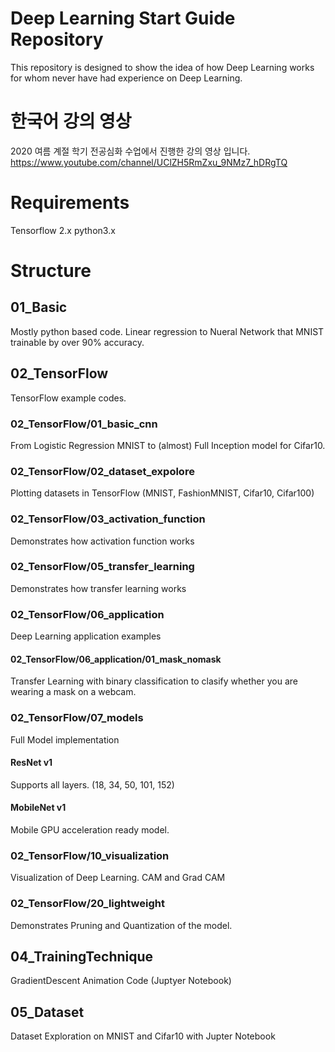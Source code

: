 # Deep Learning Start Guide Repository
This repository is designed to show the idea of how Deep Learning works for whom never have had experience on Deep Learning.

# 한국어 강의 영상
2020 여름 계절 학기 전공심화 수업에서 진행한 강의 영상 입니다.
https://www.youtube.com/channel/UClZH5RmZxu_9NMz7_hDRgTQ


# Requirements
Tensorflow 2.x
python3.x

# Structure
## 01_Basic
Mostly python based code. Linear regression to Nueral Network that MNIST trainable by over 90% accuracy.

## 02_TensorFlow
TensorFlow example codes.

### 02_TensorFlow/01_basic_cnn
From Logistic Regression MNIST to (almost) Full Inception model for Cifar10.

### 02_TensorFlow/02_dataset_expolore
Plotting datasets in TensorFlow (MNIST, FashionMNIST, Cifar10, Cifar100)

### 02_TensorFlow/03_activation_function
Demonstrates how activation function works

### 02_TensorFlow/05_transfer_learning
Demonstrates how transfer learning works

### 02_TensorFlow/06_application
Deep Learning application examples
#### 02_TensorFlow/06_application/01_mask_nomask
Transfer Learning with binary classification to clasify whether you are wearing a mask on a webcam.

### 02_TensorFlow/07_models
Full Model implementation
#### ResNet v1
Supports all layers. (18, 34, 50, 101, 152)
#### MobileNet v1
Mobile GPU acceleration ready model.

### 02_TensorFlow/10_visualization
Visualization of Deep Learning. CAM and Grad CAM

### 02_TensorFlow/20_lightweight
Demonstrates Pruning and Quantization of the model.

## 04_TrainingTechnique
GradientDescent Animation Code (Juptyer Notebook)

## 05_Dataset
Dataset Exploration on MNIST and Cifar10 with Jupter Notebook


